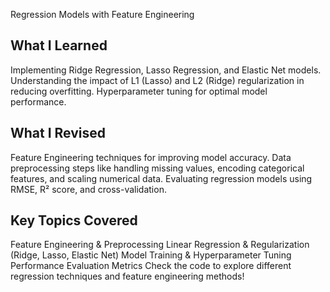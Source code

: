 Regression Models with Feature Engineering

## What I Learned
Implementing Ridge Regression, Lasso Regression, and Elastic Net models.
Understanding the impact of L1 (Lasso) and L2 (Ridge) regularization in reducing overfitting.
Hyperparameter tuning for optimal model performance.


## What I Revised

Feature Engineering techniques for improving model accuracy.
Data preprocessing steps like handling missing values, encoding categorical features, and scaling numerical data.
Evaluating regression models using RMSE, R² score, and cross-validation.


## Key Topics Covered
Feature Engineering & Preprocessing
Linear Regression & Regularization (Ridge, Lasso, Elastic Net)
Model Training & Hyperparameter Tuning
Performance Evaluation Metrics
Check the code to explore different regression techniques and feature engineering methods!
